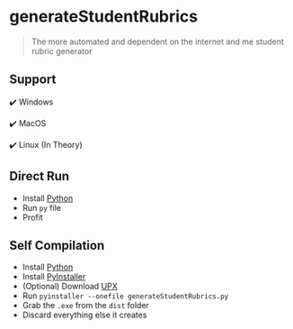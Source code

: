 # generateStudentRubrics

> The more automated and dependent on the internet and me student rubric generator

## Support
✔️ Windows

✔️ MacOS

✔️ Linux (In Theory)

## Direct Run
- Install [Python](https://www.python.org/)
- Run `py` file
- Profit

## Self Compilation
- Install [Python](https://www.python.org/)
- Install [PyInstaller](https://pyinstaller.org/en/stable/)
- (Optional) Download [UPX](https://upx.github.io/)
- Run `pyinstaller --onefile generateStudentRubrics.py`
- Grab the `.exe` from the `dist` folder
- Discard everything else it creates
